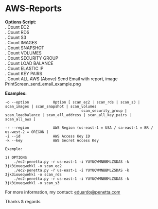 # AWS-Reports

<b>Options Script: </b><br>
	. Count EC2 <br>
	. Count RDS <br>
	. Count S3 <br>
	. Count IMAGES <br>
	. Count SNAPSHOT <br>
	. Count VOLUMES <br>
	. Count SECURITY GROUP <br>
	. Count LOAD BALANCE <br>
	. Count ELASTIC IP <br>
	. Count KEY PAIRS <br>
	. Count ALL AWS (Above) Send Email with report, image PrintScreen_send_email_example.png <br>	


<b>Examples:</b>

    -o --option 	      Option [ scan_ec2 | scan_rds | scan_s3 | scan_images | scan_snapshot | scan_volumes 
                                       scan_security_group | scan_loadbalance | scan_all_address | scan_all_key_pairs | scan_all_aws ]

    -r --region   	      AWS Region (us-east-1 = USA / sa-east-1 = BR / us-west-2 = OREGON )
    -i --id               AWS Access Key ID
    -k --key              AWS Secret Access Key
 
    Exemplo:
 
	1) OPTIONS 
	    ./ec2-penetta.py -r us-east-1 -i YUYUQWMNBBMLZSDAS -k 3jk3ioueqwehkl -o scan_ec2
	    ./ec2-penetta.py -r us-east-1 -i YUYUQWMNBBMLZSDAS -k 3jk3ioueqwehkl -o scan_rds 
	    ./ec2-penetta.py -r us-east-1 -i YUYUQWMNBBMLZSDAS -k 3jk3ioueqwehkl -o scan_s3


For more information, my contact: eduardo@penetta.com

Thanks & regards

